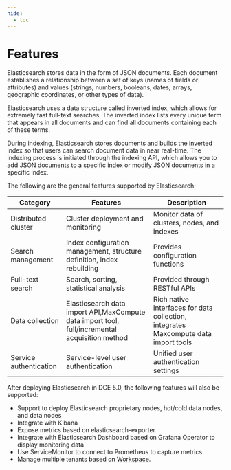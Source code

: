 ```yaml
---
hide:
  - toc
---
```


# Features

Elasticsearch stores data in the form of JSON documents. Each document establishes a relationship between a set of keys (names of fields or attributes) and values (strings, numbers, booleans, dates, arrays, geographic coordinates, or other types of data).

Elasticsearch uses a data structure called inverted index, which allows for extremely fast full-text searches. The inverted index lists every unique term that appears in all documents and can find all documents containing each of these terms.

During indexing, Elasticsearch stores documents and builds the inverted index so that users can search document data in near real-time. The indexing process is initiated through the indexing API, which allows you to add JSON documents to a specific index or modify JSON documents in a specific index.

The following are the general features supported by Elasticsearch:

| Category        | Features                                                      | Description                                            |
| --------------- | ------------------------------------------------------------- | ------------------------------------------------------ |
| Distributed cluster    | Cluster deployment and monitoring                        | Monitor data of clusters, nodes, and indexes |
| Search management | Index configuration management, structure definition, index rebuilding | Provides configuration functions |
| Full-text search | Search, sorting, statistical analysis | Provided through RESTful APIs                          |
| Data collection  | Elasticsearch data import API,MaxCompute data import tool, full/incremental acquisition method | Rich native interfaces for data collection, integrates Maxcompute data import tools |
| Service authentication | Service-level user authentication | Unified user authentication settings |

After deploying Elasticsearch in DCE 5.0, the following features will also be supported:

- Support to deploy Elasticsearch proprietary nodes, hot/cold data nodes, and data nodes
- Integrate with Kibana
- Expose metrics based on elasticsearch-exporter
- Integrate with Elasticsearch Dashboard based on Grafana Operator to display monitoring data
- Use ServiceMonitor to connect to Prometheus to capture metrics
- Manage multiple tenants based on [Workspace](../../../ghippo/user-guide/workspace/workspace.md).
